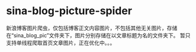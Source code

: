# sina-blog-picture-spider
新浪博客图片爬虫，仅包括博客正文内容图片，不包括其他无关图片，存储在“sina_blog_pic”文件夹下，图片分别存储在以文章标题为名的文件夹下。
暂只支持单线程爬取首页文章图片，正在优化中。。。
